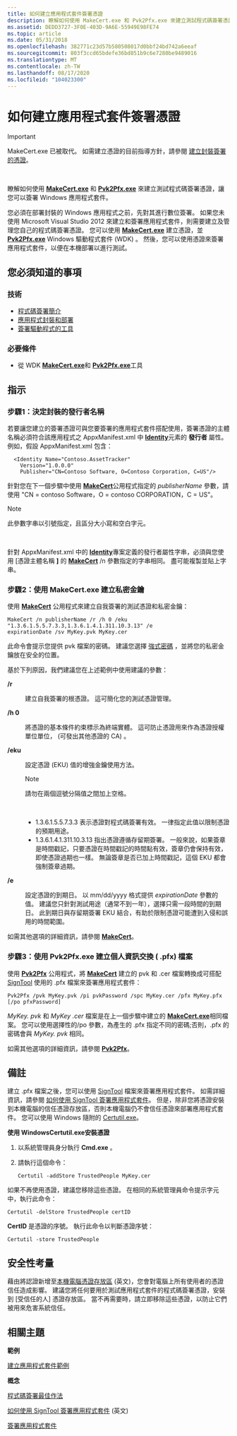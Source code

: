```yaml
---
title: 如何建立應用程式套件簽署憑證
description: 瞭解如何使用 MakeCert.exe 和 Pvk2Pfx.exe 來建立測試程式碼簽署憑證，讓您可以簽署 Windows 應用程式套件。
ms.assetid: DEDD3727-3F0E-403D-9A6E-55949E98FE74
ms.topic: article
ms.date: 05/31/2018
ms.openlocfilehash: 382771c23d57b580508017d0bbf24bd742a6eeaf
ms.sourcegitcommit: 803f3ccd65bdefe36bd851b9c6e7280be9489016
ms.translationtype: MT
ms.contentlocale: zh-TW
ms.lasthandoff: 08/17/2020
ms.locfileid: "104023300"
---
```

# <a name="how-to-create-an-app-package-signing-certificate"></a>如何建立應用程式套件簽署憑證

> [!IMPORTANT]
> MakeCert.exe 已被取代。 如需建立憑證的目前指導方針，請參閱 [建立封裝簽署的憑證](/windows/msix/package/create-certificate-package-signing)。

 

瞭解如何使用 [**MakeCert.exe**](/windows-hardware/drivers/devtest/makecert) 和 [**Pvk2Pfx.exe**](/windows-hardware/drivers/devtest/pvk2pfx) 來建立測試程式碼簽署憑證，讓您可以簽署 Windows 應用程式套件。

您必須在部署封裝的 Windows 應用程式之前，先對其進行數位簽署。 如果您未使用 Microsoft Visual Studio 2012 來建立和簽署應用程式套件，則需要建立及管理您自己的程式碼簽署憑證。 您可以使用 [**MakeCert.exe**](/windows-hardware/drivers/devtest/makecert) 建立憑證，並 [**Pvk2Pfx.exe**](/windows-hardware/drivers/devtest/pvk2pfx) Windows 驅動程式套件 (WDK) 。 然後，您可以使用憑證來簽署應用程式套件，以便在本機部署以進行測試。

## <a name="what-you-need-to-know"></a>您必須知道的事項

### <a name="technologies"></a>技術

-   [程式碼簽署簡介](/previous-versions/windows/internet-explorer/ie-developer/platform-apis/ms537361(v=vs.85))
-   [應用程式封裝和部署](/previous-versions/windows/apps/hh464929(v=win.10))
-   [簽署驅動程式的工具](/windows-hardware/drivers/devtest/tools-for-signing-drivers)

### <a name="prerequisites"></a>必要條件

-   從 WDK [**MakeCert.exe**](/windows-hardware/drivers/devtest/makecert)和 [**Pvk2Pfx.exe**](/windows-hardware/drivers/devtest/pvk2pfx)工具

## <a name="instructions"></a>指示

### <a name="step-1-determine-the-publisher-name-of-the-package"></a>步驟1：決定封裝的發行者名稱

若要讓您建立的簽署憑證可與您要簽署的應用程式套件搭配使用，簽署憑證的主體名稱必須符合該應用程式之 AppxManifest.xml 中 [**Identity**](/uwp/schemas/appxpackage/appxmanifestschema/element-identity)元素的 **發行者** 屬性。 例如，假設 AppxManifest.xml 包含：

``` syntax
  <Identity Name="Contoso.AssetTracker" 
    Version="1.0.0.0" 
    Publisher="CN=Contoso Software, O=Contoso Corporation, C=US"/>
```

針對您在下一個步驟中使用 [**MakeCert**](/windows-hardware/drivers/devtest/makecert)公用程式指定的 *publisherName* 參數，請使用 "CN = contoso Software，O = contoso CORPORATION，C = US"。

> [!Note]  
> 此參數字串以引號指定，且區分大小寫和空白字元。

 

針對 AppxManifest.xml 中的 [**Identity**](/uwp/schemas/appxpackage/appxmanifestschema/element-identity)專案定義的發行者屬性字串，必須與您使用 [憑證主體名稱 **]** 的 [**MakeCert**](/windows-hardware/drivers/devtest/makecert) /n 參數指定的字串相同。 盡可能複製並貼上字串。

### <a name="step-2-create-a-private-key-using-makecertexe"></a>步驟2：使用 MakeCert.exe 建立私密金鑰

使用 [**MakeCert**](/windows-hardware/drivers/devtest/makecert) 公用程式來建立自我簽署的測試憑證和私密金鑰：

``` syntax
MakeCert /n publisherName /r /h 0 /eku "1.3.6.1.5.5.7.3.3,1.3.6.1.4.1.311.10.3.13" /e 
expirationDate /sv MyKey.pvk MyKey.cer
```

此命令會提示您提供 pvk 檔案的密碼。 建議您選擇 [強式密碼](/previous-versions/windows/embedded/bb499367(v=winembedded.5)) ，並將您的私密金鑰放在安全的位置。

基於下列原因，我們建議您在上述範例中使用建議的參數：

<dl> <dt>

<span id="_r"></span><span id="_R"></span>**/r**
</dt> <dd>

建立自我簽署的根憑證。 這可簡化您的測試憑證管理。

</dd> <dt>

<span id="_h_0"></span><span id="_H_0"></span>**/h 0**
</dt> <dd>

將憑證的基本條件約束標示為終端實體。 這可防止憑證用來作為憑證授權單位單位， (可發出其他憑證的 CA) 。

</dd> <dt>

<span id="_eku"></span><span id="_EKU"></span>**/eku**
</dt> <dd>

設定憑證 (EKU) 值的增強金鑰使用方法。

> [!Note]  
> 請勿在兩個逗號分隔值之間加上空格。

 

-   1.3.6.1.5.5.7.3.3 表示憑證對程式碼簽署有效。 一律指定此值以限制憑證的預期用途。
-   1.3.6.1.4.1.311.10.3.13 指出憑證遵循存留期簽署。 一般來說，如果簽章是時間戳記，只要憑證在時間戳記的時間點有效，簽章仍會保持有效，即使憑證過期也一樣。 無論簽章是否已加上時間戳記，這個 EKU 都會強制簽章過期。

</dd> <dt>

<span id="_e"></span><span id="_E"></span>**/e**
</dt> <dd>

設定憑證的到期日。 以 mm/dd/yyyy 格式提供 *expirationDate* 參數的值。 建議您只針對測試用途（通常不到一年），選擇只需一段時間的到期日。 此到期日與存留期簽署 EKU 結合，有助於限制憑證可能遭到入侵和誤用的時間範圍。

</dd> </dl>

如需其他選項的詳細資訊，請參閱 [**MakeCert**](/windows-hardware/drivers/devtest/makecert)。

### <a name="step-3-create-a-personal-information-exchange-pfx-file-using-pvk2pfxexe"></a>步驟3：使用 Pvk2Pfx.exe 建立個人資訊交換 ( .pfx) 檔案

使用 [**Pvk2Pfx**](/windows-hardware/drivers/devtest/pvk2pfx) 公用程式，將 [**MakeCert**](/windows-hardware/drivers/devtest/makecert) 建立的 pvk 和 .cer 檔案轉換成可搭配 [SignTool](/windows/desktop/SecCrypto/signtool) 使用的 .pfx 檔案來簽署應用程式套件：

``` syntax
Pvk2Pfx /pvk MyKey.pvk /pi pvkPassword /spc MyKey.cer /pfx MyKey.pfx [/po pfxPassword]
```

*MyKey. pvk* 和 *MyKey .cer* 檔案是在上一個步驟中建立的 [**MakeCert.exe**](/windows-hardware/drivers/devtest/makecert)相同檔案。 您可以使用選擇性的/po 參數，為產生的 .pfx 指定不同的密碼;否則，.pfx 的密碼會與 *MyKey. pvk* 相同。

如需其他選項的詳細資訊，請參閱 [**Pvk2Pfx**](/windows-hardware/drivers/devtest/pvk2pfx)。

## <a name="remarks"></a>備註

建立 .pfx 檔案之後，您可以使用 [SignTool](/windows/desktop/SecCrypto/signtool) 檔案來簽署應用程式套件。 如需詳細資訊，請參閱 [如何使用 SignTool 簽署應用程式套件](how-to-sign-a-package-using-signtool.md)。 但是，除非您將憑證安裝到本機電腦的信任憑證存放區，否則本機電腦仍不會信任憑證來部署應用程式套件。 您可以使用 Windows 隨附的 [Certutil.exe](/previous-versions/windows/it-pro/windows-server-2008-R2-and-2008/cc732443(v=ws.10))。

**使用 WindowsCertutil.exe安裝憑證**

1.  以系統管理員身分執行 **Cmd.exe** 。
2.  請執行這個命令：

    ``` syntax
    Certutil -addStore TrustedPeople MyKey.cer
    ```

如果不再使用憑證，建議您移除這些憑證。 在相同的系統管理員命令提示字元中，執行此命令：

``` syntax
Certutil -delStore TrustedPeople certID
```

**CertID** 是憑證的序號。 執行此命令以判斷憑證序號：

``` syntax
Certutil -store TrustedPeople
```

## <a name="security-considerations"></a>安全性考量

藉由將認證新增至[本機電腦憑證存放區](/windows-hardware/drivers/install/local-machine-and-current-user-certificate-stores) (英文)，您會對電腦上所有使用者的憑證信任造成影響。 建議您將任何要用於測試應用程式套件的程式碼簽署憑證，安裝到 [受信任的人] 憑證存放區。 當不再需要時，請立即移除這些憑證，以防止它們被用來危害系統信任。

## <a name="related-topics"></a>相關主題

<dl> <dt>

**範例**
</dt> <dt>

[建立應用程式套件範例](https://github.com/microsoft/Windows-classic-samples/tree/master/Samples/AppxPackingCreateAppx)
</dt> <dt>

**概念**
</dt> <dt>

[程式碼簽署最佳作法](/previous-versions/windows/hardware/design/dn653556(v=vs.85))
</dt> <dt>

[如何使用 SignTool 簽署應用程式套件](how-to-sign-a-package-using-signtool.md) \(英文\)
</dt> <dt>

[簽署應用程式套件](/previous-versions/br230260(v=vs.110))
</dt> </dl>

 

 